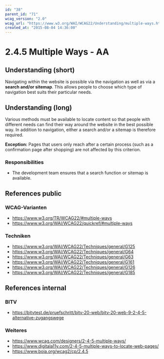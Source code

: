```yaml
---
id: "38"
parent_id: "71"
wcag_version: "2.0"
wcag_url: "https://www.w3.org/WAI/WCAG22/Understanding/multiple-ways.html"
created_at: "2015-08-04 14:36:00"
---
```


# 2.4.5 Multiple Ways - AA

## Understanding (short)

Navigating within the website is possible via the navigation as well as via a **search and/or sitemap**. This allows people to choose which type of navigation best suits their particular
needs.

## Understanding (long)

Various methods must be available to locate content so that people with different needs can find their way around the website in the best possible way. In addition to navigation, either a search and/or a sitemap is therefore required.

**Exception:** Pages that users only reach after a certain process (such as a confirmation page after shopping) are not affected by this criterion.

### Responsibilities

- The development team ensures that a search function or sitemap is available.

## References public

### WCAG-Varianten
- <https://www.w3.org/TR/WCAG22/#multiple-ways>
- <https://www.w3.org/WAI/WCAG22/quickref/#multiple-ways>

### Techniken
- <https://www.w3.org/WAI/WCAG22/Techniques/general/G125>
- <https://www.w3.org/WAI/WCAG22/Techniques/general/G64>
- <https://www.w3.org/WAI/WCAG22/Techniques/general/G63>
- <https://www.w3.org/WAI/WCAG22/Techniques/general/G161>
- <https://www.w3.org/WAI/WCAG22/Techniques/general/G126>
- <https://www.w3.org/WAI/WCAG22/Techniques/general/G185>

## References internal

### BITV
- <https://bitvtest.de/pruefschritt/bitv-20-web/bitv-20-web-9-2-4-5-alternative-zugangswege>

### Weiteres
- <https://www.wcag.com/designers/2-4-5-multiple-ways/>
- <https://www.digitala11y.com/2-4-5-multiple-ways-to-locate-web-pages/>
- <https://www.boia.org/wcag2/cp/2.4.5>
